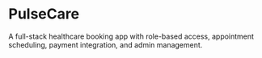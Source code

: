 # PulseCare
A full-stack healthcare booking app with role-based access, appointment scheduling, payment integration, and admin management.
